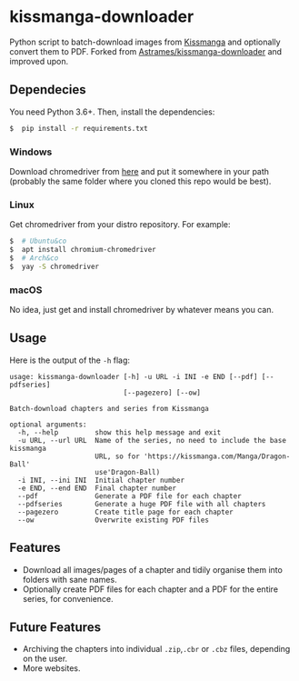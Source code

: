 # kissmanga-downloader

Python script to batch-download images from [Kissmanga](https://kissmanga.com) and optionally convert them to PDF.
Forked from [Astrames/kissmanga-downloader](https://github.com/Astrames/kissmanga-downloader) and improved upon.

## Dependecies

You need Python 3.6+. Then, install the dependencies:

```bash
$  pip install -r requirements.txt
```

### Windows

Download chromedriver from [here](https://sites.google.com/a/chromium.org/chromedriver/downloads) and put it somewhere in your path (probably the same folder where you cloned this repo would be best).

### Linux

Get chromedriver from your distro repository. For example:

```bash
$  # Ubuntu&co
$  apt install chromium-chromedriver
$  # Arch&co
$  yay -S chromedriver
```

### macOS

No idea, just get and install chromedriver by whatever means you can.


## Usage

Here is the output of the `-h` flag:

```
usage: kissmanga-downloader [-h] -u URL -i INI -e END [--pdf] [--pdfseries]
                            [--pagezero] [--ow]

Batch-download chapters and series from Kissmanga

optional arguments:
  -h, --help         show this help message and exit
  -u URL, --url URL  Name of the series, no need to include the base kissmanga
                     URL, so for 'https://kissmanga.com/Manga/Dragon-Ball'
                     use'Dragon-Ball)
  -i INI, --ini INI  Initial chapter number
  -e END, --end END  Final chapter number
  --pdf              Generate a PDF file for each chapter
  --pdfseries        Generate a huge PDF file with all chapters
  --pagezero         Create title page for each chapter
  --ow               Overwrite existing PDF files
```


## Features

*  Download all images/pages of a chapter and tidily organise them into folders with sane names.
*  Optionally create PDF files for each chapter and a PDF for the entire series, for convenience.

## Future Features

* Archiving the chapters into individual `.zip`,`.cbr` or `.cbz` files, depending on the user.
* More websites.

